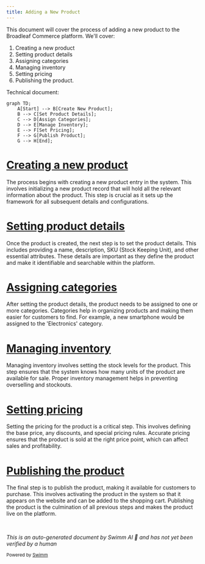 ```yaml
---
title: Adding a New Product
---
```

This document will cover the process of adding a new product to the Broadleaf Commerce platform. We'll cover:

1. Creating a new product
2. Setting product details
3. Assigning categories
4. Managing inventory
5. Setting pricing
6. Publishing the product.

Technical document: <SwmLink doc-title="" repo-id="Z2l0aHViJTNBJTNBQnJvYWRsZWFmQ29tbWVyY2UtZGVtby1uZXclM0ElM0FTd2ltbS1EZW1v" path="/.swm/.staan33c.sw.md"></SwmLink>

```mermaid
graph TD;
    A[Start] --> B[Create New Product];
    B --> C[Set Product Details];
    C --> D[Assign Categories];
    D --> E[Manage Inventory];
    E --> F[Set Pricing];
    F --> G[Publish Product];
    G --> H[End];
```

# [Creating a new product](https://app.swimm.io/repos/Z2l0aHViJTNBJTNBQnJvYWRsZWFmQ29tbWVyY2UtZGVtby1uZXclM0ElM0FTd2ltbS1EZW1v/docs/staan33c#creating-a-new-product)

The process begins with creating a new product entry in the system. This involves initializing a new product record that will hold all the relevant information about the product. This step is crucial as it sets up the framework for all subsequent details and configurations.

# [Setting product details](https://app.swimm.io/repos/Z2l0aHViJTNBJTNBQnJvYWRsZWFmQ29tbWVyY2UtZGVtby1uZXclM0ElM0FTd2ltbS1EZW1v/docs/staan33c#setting-product-details)

Once the product is created, the next step is to set the product details. This includes providing a name, description, SKU (Stock Keeping Unit), and other essential attributes. These details are important as they define the product and make it identifiable and searchable within the platform.

# [Assigning categories](https://app.swimm.io/repos/Z2l0aHViJTNBJTNBQnJvYWRsZWFmQ29tbWVyY2UtZGVtby1uZXclM0ElM0FTd2ltbS1EZW1v/docs/staan33c#assigning-categories)

After setting the product details, the product needs to be assigned to one or more categories. Categories help in organizing products and making them easier for customers to find. For example, a new smartphone would be assigned to the 'Electronics' category.

# [Managing inventory](https://app.swimm.io/repos/Z2l0aHViJTNBJTNBQnJvYWRsZWFmQ29tbWVyY2UtZGVtby1uZXclM0ElM0FTd2ltbS1EZW1v/docs/staan33c#managing-inventory)

Managing inventory involves setting the stock levels for the product. This step ensures that the system knows how many units of the product are available for sale. Proper inventory management helps in preventing overselling and stockouts.

# [Setting pricing](https://app.swimm.io/repos/Z2l0aHViJTNBJTNBQnJvYWRsZWFmQ29tbWVyY2UtZGVtby1uZXclM0ElM0FTd2ltbS1EZW1v/docs/staan33c#setting-pricing)

Setting the pricing for the product is a critical step. This involves defining the base price, any discounts, and special pricing rules. Accurate pricing ensures that the product is sold at the right price point, which can affect sales and profitability.

# [Publishing the product](https://app.swimm.io/repos/Z2l0aHViJTNBJTNBQnJvYWRsZWFmQ29tbWVyY2UtZGVtby1uZXclM0ElM0FTd2ltbS1EZW1v/docs/staan33c#publishing-the-product)

The final step is to publish the product, making it available for customers to purchase. This involves activating the product in the system so that it appears on the website and can be added to the shopping cart. Publishing the product is the culmination of all previous steps and makes the product live on the platform.

&nbsp;

*This is an auto-generated document by Swimm AI 🌊 and has not yet been verified by a human*

<SwmMeta version="3.0.0" repo-id="Z2l0aHViJTNBJTNBQnJvYWRsZWFmQ29tbWVyY2UtZGVtby1uZXclM0ElM0FTd2ltbS1EZW1v" repo-name="BroadleafCommerce-demo-new" doc-type="product-flows"><sup>Powered by [Swimm](/)</sup></SwmMeta>
